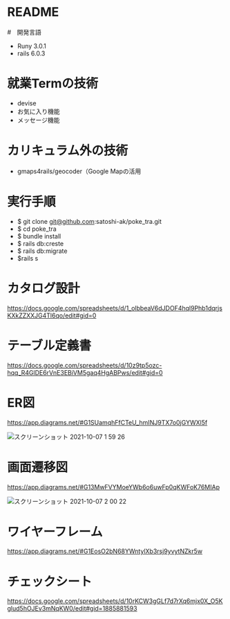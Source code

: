 # README

#　開発言語

- Runy 3.0.1
- rails 6.0.3

# 就業Termの技術

- devise
- お気に入り機能
- メッセージ機能

# カリキュラム外の技術

- gmaps4rails/geocoder（Google Mapの活用

# 実行手順

- $ git clone git@github.com:satoshi-ak/poke_tra.git
- $ cd poke_tra
- $ bundle install
- $ rails db:creste
- $ rails db:migrate
- $rails s

# カタログ設計

https://docs.google.com/spreadsheets/d/1_olbbeaV6dJDOF4hql9Phb1dqrjsKXkZZXXJG4Tl6qo/edit#gid=0

# テーブル定義書

https://docs.google.com/spreadsheets/d/10z9tp5ozc-hqq_R4GlDE6rVnE3EBiVM5gaq4HgABPws/edit#gid=0

# ER図

https://app.diagrams.net/#G1SUamqhFfCTeU_hmINJ9TX7o0jGYWXl5f

![スクリーンショット 2021-10-07 1 59 26](https://user-images.githubusercontent.com/83895924/136250942-33ae4696-c5b0-4661-8381-be450f1588a5.png)


# 画面遷移図

https://app.diagrams.net/#G13MwFVYMoeYWb6o6uwFp0qKWFoK76MIAp

![スクリーンショット 2021-10-07 2 00 22](https://user-images.githubusercontent.com/83895924/136250644-42fa273f-ccf9-4d04-9c4f-a0b6fea248d2.png)

# ワイヤーフレーム

https://app.diagrams.net/#G1EosO2bN68YWntylXb3rsj9yvytNZkr5w


# チェックシート

https://docs.google.com/spreadsheets/d/10rKCW3gGLf7d7rXq6mjx0X_O5Kglud5hOJEv3mNqKW0/edit#gid=1885881593